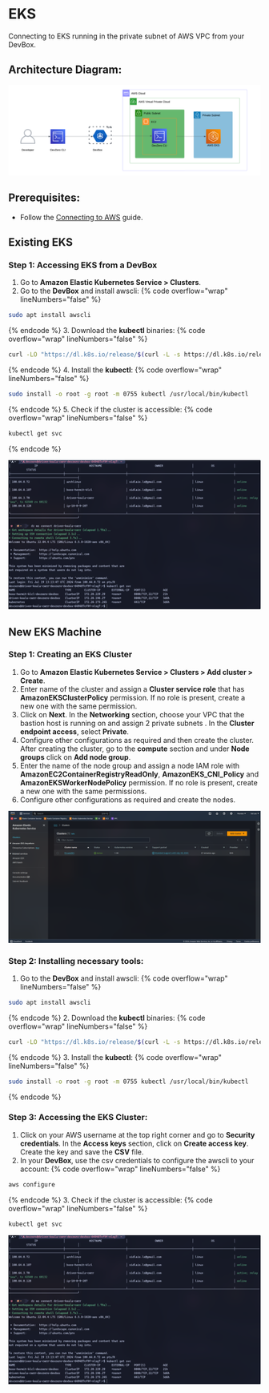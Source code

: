 # EKS
Connecting to EKS running in the private subnet of AWS VPC from your DevBox.

## Architecture Diagram:

![image](../../../.gitbook/assets/eks-architecture.png)

## Prerequisites:

- Follow the [Connecting to AWS](../../existing-network/connecting-to-aws.md) guide.

## Existing EKS

### Step 1: Accessing EKS from a DevBox

1. Go to **Amazon Elastic Kubernetes Service > Clusters**.
2. Go to the **DevBox** and install awscli:
{% code overflow="wrap" lineNumbers="false" %}
```bash
sudo apt install awscli
```
{% endcode %}
3. Download the **kubectl** binaries:
{% code overflow="wrap" lineNumbers="false" %}
```bash
curl -LO "https://dl.k8s.io/release/$(curl -L -s https://dl.k8s.io/release/stable.txt)/bin/linux/amd64/kubectl"
```
{% endcode %}
4. Install the **kubectl**:
{% code overflow="wrap" lineNumbers="false" %}
```bash
sudo install -o root -g root -m 0755 kubectl /usr/local/bin/kubectl
```
{% endcode %}
5. Check if the cluster is accessible:
{% code overflow="wrap" lineNumbers="false" %}
```bash
kubectl get svc
```
{% endcode %}

![image](../../../.gitbook/assets/eks-access.png)


## New EKS Machine

### Step 1: Creating an EKS Cluster

1. Go to **Amazon Elastic Kubernetes Service > Clusters > Add cluster > Create**.
2. Enter name of the cluster and assign a **Cluster service role** that has **AmazonEKSClusterPolicy** permission. If no role is present, create a new one with the same permission.
3. Click on **Next**. In the **Networking** section, choose your VPC that the bastion host is running on and assign 2 private subnets . In the **Cluster endpoint access**, select **Private**.
4. Configure other configurations as required and then create the cluster. After creating the cluster, go to the **compute** section and under **Node groups** click on **Add node group**.
5. Enter the name of the node group and assign a node IAM role with **AmazonEC2ContainerRegistryReadOnly**, **AmazonEKS_CNI_Policy** and **AmazonEKSWorkerNodePolicy** permission. If no role is present, create a new one with the same permissions.
6. Configure other configurations as required and create the nodes.

![imgae](../../../.gitbook/assets/eks-cluster.png)

### Step 2: Installing necessary tools:

1. Go to the **DevBox** and install awscli:
{% code overflow="wrap" lineNumbers="false" %}
```bash
sudo apt install awscli
```
{% endcode %}
2. Download the **kubectl** binaries:
{% code overflow="wrap" lineNumbers="false" %}
```bash
curl -LO "https://dl.k8s.io/release/$(curl -L -s https://dl.k8s.io/release/stable.txt)/bin/linux/amd64/kubectl"
```
{% endcode %}
3. Install the **kubectl**:
{% code overflow="wrap" lineNumbers="false" %}
```bash
sudo install -o root -g root -m 0755 kubectl /usr/local/bin/kubectl
```
{% endcode %}

### Step 3: Accessing the EKS Cluster:

1. Click on your AWS username at the top right corner and go to **Security credentials**. In the **Access keys** section, click on **Create access key**. Create the key and save the **CSV** file.
2. In your **DevBox**, use the csv credentials to configure the awscli to your account:
{% code overflow="wrap" lineNumbers="false" %}
```bash
aws configure
```
{% endcode %}
3. Check if the cluster is accessible:
{% code overflow="wrap" lineNumbers="false" %}
```bash
kubectl get svc
```


![image](../../../.gitbook/assets/eks-access.png)
